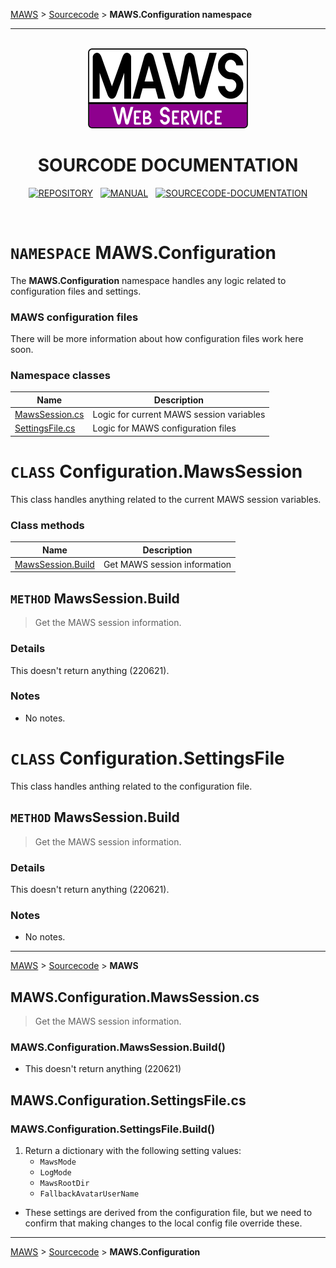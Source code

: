 <!-- b220624.102340 -->

[MAWS](https://github.com/spectrum-health-systems/MAWS) &gt; [Sourcecode](../Sourcecode/MAWS-Sourcecode.md) &gt;  **MAWS.Configuration namespace**

***

<br>

<div align="center">

  <img src="../../.github/Resources/Assets/Logos/maws-logo-web-service-512x256.png" alt="MAWS logo" width="256">
  <h1> 
    SOURCODE DOCUMENTATION
  </h1>

  [![REPOSITORY](https://img.shields.io/badge/REPOSITORY-550055?style=for-the-badge)](https://github.com/spectrum-health-systems/MAWSC)&nbsp;&nbsp;&nbsp;[![MANUAL](https://img.shields.io/badge/MANUAL-550055?style=for-the-badge)](../Manual/MAWSC-Manual.md)&nbsp;&nbsp;&nbsp;[![SOURCECODE-DOCUMENTATION](https://img.shields.io/badge/SOURCECODE%20DOCUMENTATION-8e008e?style=for-the-badge)](MAWSC-Sourcecode.md)

</div>

<br>

# `NAMESPACE` MAWS.Configuration
The **MAWS.Configuration** namespace handles any logic related to configuration files and settings.

### MAWS configuration files
There will be more information about how configuration files work here soon.

### Namespace classes

| Name | Description |
| ---- | ----------- |
| [MawsSession.cs](#mawsconfigurationmawssessioncs) | Logic for current MAWS session variables |
| [SettingsFile.cs](#mawsconfigurationsettingsfilecs) | Logic for MAWS configuration files |

# `CLASS` Configuration.MawsSession
This class handles anything related to the current MAWS session variables.

### Class methods

| Name | Description |
| ---- | ----------- |
| [MawsSession.Build](#mawsconfigurationmawssessioncs) | Get MAWS session information |

## `METHOD` MawsSession.Build
> Get the MAWS session information.

### Details
This doesn't return anything (220621).

### Notes
* No notes.

# `CLASS` Configuration.SettingsFile
This class handles anthing related to the configuration file.

## `METHOD` MawsSession.Build
> Get the MAWS session information.

### Details
This doesn't return anything (220621).

### Notes
* No notes.





***

[MAWS](https://github.com/spectrum-health-systems/MAWS) &gt; [Sourcecode](../Sourcecode/MAWS-Sourcecode.md) &gt;  **MAWS**



## MAWS.Configuration.MawsSession.cs
> Get the MAWS session information.

### MAWS.Configuration.MawsSession.Build()
* This doesn't return anything (220621)

## MAWS.Configuration.SettingsFile.cs

### MAWS.Configuration.SettingsFile.Build()
1. Return a dictionary with the following setting values:
    - `MawsMode`
    - `LogMode`
    - `MawsRootDir`
    - `FallbackAvatarUserName`

* These settings are derived from the configuration file, but we need to confirm that making changes to the local config file override these.

***

[MAWS](https://github.com/spectrum-health-systems/MAWS) &gt; [Sourcecode](../Sourcecode/MAWS-Sourcecode.md) &gt;  **MAWS.Configuration**